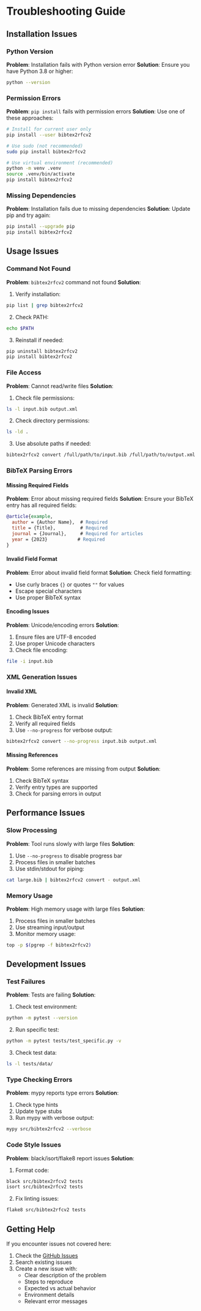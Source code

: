 # Troubleshooting Guide

## Installation Issues

### Python Version
**Problem**: Installation fails with Python version error
**Solution**: Ensure you have Python 3.8 or higher:
```bash
python --version
```

### Permission Errors
**Problem**: `pip install` fails with permission errors
**Solution**: Use one of these approaches:
```bash
# Install for current user only
pip install --user bibtex2rfcv2

# Use sudo (not recommended)
sudo pip install bibtex2rfcv2

# Use virtual environment (recommended)
python -m venv .venv
source .venv/bin/activate
pip install bibtex2rfcv2
```

### Missing Dependencies
**Problem**: Installation fails due to missing dependencies
**Solution**: Update pip and try again:
```bash
pip install --upgrade pip
pip install bibtex2rfcv2
```

## Usage Issues

### Command Not Found
**Problem**: `bibtex2rfcv2` command not found
**Solution**: 
1. Verify installation:
```bash
pip list | grep bibtex2rfcv2
```
2. Check PATH:
```bash
echo $PATH
```
3. Reinstall if needed:
```bash
pip uninstall bibtex2rfcv2
pip install bibtex2rfcv2
```

### File Access
**Problem**: Cannot read/write files
**Solution**:
1. Check file permissions:
```bash
ls -l input.bib output.xml
```
2. Check directory permissions:
```bash
ls -ld .
```
3. Use absolute paths if needed:
```bash
bibtex2rfcv2 convert /full/path/to/input.bib /full/path/to/output.xml
```

### BibTeX Parsing Errors

#### Missing Required Fields
**Problem**: Error about missing required fields
**Solution**: Ensure your BibTeX entry has all required fields:
```bibtex
@article{example,
  author = {Author Name},  # Required
  title = {Title},         # Required
  journal = {Journal},     # Required for articles
  year = {2023}           # Required
}
```

#### Invalid Field Format
**Problem**: Error about invalid field format
**Solution**: Check field formatting:
- Use curly braces `{}` or quotes `""` for values
- Escape special characters
- Use proper BibTeX syntax

#### Encoding Issues
**Problem**: Unicode/encoding errors
**Solution**:
1. Ensure files are UTF-8 encoded
2. Use proper Unicode characters
3. Check file encoding:
```bash
file -i input.bib
```

### XML Generation Issues

#### Invalid XML
**Problem**: Generated XML is invalid
**Solution**:
1. Check BibTeX entry format
2. Verify all required fields
3. Use `--no-progress` for verbose output:
```bash
bibtex2rfcv2 convert --no-progress input.bib output.xml
```

#### Missing References
**Problem**: Some references are missing from output
**Solution**:
1. Check BibTeX syntax
2. Verify entry types are supported
3. Check for parsing errors in output

## Performance Issues

### Slow Processing
**Problem**: Tool runs slowly with large files
**Solution**:
1. Use `--no-progress` to disable progress bar
2. Process files in smaller batches
3. Use stdin/stdout for piping:
```bash
cat large.bib | bibtex2rfcv2 convert - output.xml
```

### Memory Usage
**Problem**: High memory usage with large files
**Solution**:
1. Process files in smaller batches
2. Use streaming input/output
3. Monitor memory usage:
```bash
top -p $(pgrep -f bibtex2rfcv2)
```

## Development Issues

### Test Failures
**Problem**: Tests are failing
**Solution**:
1. Check test environment:
```bash
python -m pytest --version
```
2. Run specific test:
```bash
python -m pytest tests/test_specific.py -v
```
3. Check test data:
```bash
ls -l tests/data/
```

### Type Checking Errors
**Problem**: mypy reports type errors
**Solution**:
1. Check type hints
2. Update type stubs
3. Run mypy with verbose output:
```bash
mypy src/bibtex2rfcv2 --verbose
```

### Code Style Issues
**Problem**: black/isort/flake8 report issues
**Solution**:
1. Format code:
```bash
black src/bibtex2rfcv2 tests
isort src/bibtex2rfcv2 tests
```
2. Fix linting issues:
```bash
flake8 src/bibtex2rfcv2 tests
```

## Getting Help

If you encounter issues not covered here:

1. Check the [GitHub Issues](https://github.com/yourusername/bibtex2rfcv2/issues)
2. Search existing issues
3. Create a new issue with:
   - Clear description of the problem
   - Steps to reproduce
   - Expected vs actual behavior
   - Environment details
   - Relevant error messages 